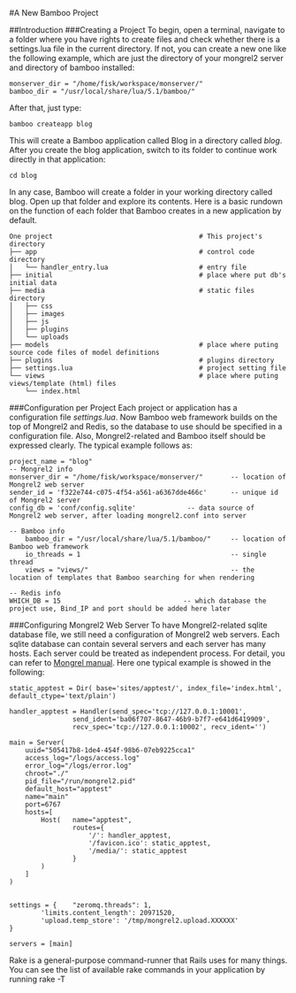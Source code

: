 #A New Bamboo Project

##Introduction 
###Creating a Project
To begin, open a terminal, navigate to a folder where you have rights to create files and check whether there is a settings.lua file in the current directory. If not, you can create a new one like the following example, which are just the directory of your mongrel2 server and directory of bamboo installed:
	
	monserver_dir = "/home/fisk/workspace/monserver/"
	bamboo_dir = "/usr/local/share/lua/5.1/bamboo/" 
	
After that, just type:
	
	bamboo createapp blog
	
This will create a Bamboo application called Blog in a directory called *blog*. After you create the blog application, switch to its folder to continue work directly in that application:
	
	cd blog
	
In any case, Bamboo will create a folder in your working directory called blog. Open up that folder and explore its contents. Here is a basic rundown on the function of each folder that Bamboo creates in a new application by default. 

	One project										# This project's directory
	├── app											# control code directory
	│   └── handler_entry.lua						# entry file
	├── initial										# place where put db's initial data
	├── media										# static files directory
	│   ├── css
	│   ├── images
	│   ├── js
	│   ├── plugins
	│   └── uploads
	├── models										# place where puting source code files of model definitions
	├── plugins										# plugins directory
	├── settings.lua								# project setting file
	└── views										# place where puting views/template (html) files
		└── index.html
		
		
###Configuration per Project
Each project or application has a configuration file *settings.lua*. Now Bamboo web framework builds on the top of Mongrel2 and Redis, so the database to use should be specified in a configuration file. Also, Mongrel2-related and Bamboo itself should be expressed clearly. The typical example follows as:
	
	project_name = "blog"	
	-- Mongrel2 info 
	monserver_dir = "/home/fisk/workspace/monserver/"		-- location of Mongrel2 web server
	sender_id = 'f322e744-c075-4f54-a561-a6367dde466c'		-- unique id of Mongrel2 server
	config_db = 'conf/config.sqlite'			 -- data source of Mongrel2 web server, after loading mongrel2.conf into server
	
	-- Bamboo info
		bamboo_dir = "/usr/local/share/lua/5.1/bamboo/"		-- location of Bamboo web framework
		io_threads = 1										-- single thread
		views = "views/"									-- the location of templates that Bamboo searching for when rendering
	
	-- Redis info 
	WHICH_DB = 15	     						-- which database the project use, Bind_IP and port should be added here later
	

###Configuring Mongrel2 Web Server
To have Mongrel2-related sqlite database file, we still need a configuration of Mongrel2 web servers. Each sqlite database can contain several servers and each server has many hosts. Each server could be treated as independent process. For detail, you can refer to [Mongrel manual](http://mongrel2.org/static/mongrel2-manual.html). Here one typical example is showed in the following:

	static_apptest = Dir( base='sites/apptest/', index_file='index.html', default_ctype='text/plain')

	handler_apptest = Handler(send_spec='tcp://127.0.0.1:10001',
		            send_ident='ba06f707-8647-46b9-b7f7-e641d6419909',
		            recv_spec='tcp://127.0.0.1:10002', recv_ident='')

	main = Server(
		uuid="505417b8-1de4-454f-98b6-07eb9225cca1"
		access_log="/logs/access.log"
		error_log="/logs/error.log"
		chroot="./"
		pid_file="/run/mongrel2.pid"
		default_host="apptest"
		name="main"
		port=6767
		hosts=[ 
			Host(   name="apptest", 
		            routes={ 
						'/': handler_apptest,
		                '/favicon.ico': static_apptest,
		                '/media/': static_apptest
		            } 
		    )
		]
	)


	settings = {	"zeromq.threads": 1, 
			'limits.content_length': 20971520, 
			'upload.temp_store': '/tmp/mongrel2.upload.XXXXXX' 
	}

	servers = [main]
	
Rake is a general-purpose command-runner that Rails uses for many things. You can see the list of available rake commands in your application by running rake -T
